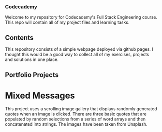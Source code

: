 ### Codecademy

Welcome to my repository for Codecademy's Full Stack Engineering course. This repo will contain all of my project files and learning tasks.

## Contents

This repository consists of a simple webpage deployed via github pages. I thought this would be a good way to collect all of my exercises, projects and solutions in one place.

## Portfolio Projects

# Mixed Messages

This project uses a scrolling image gallery that displays randomly generated quotes when an image is clicked.
There are three basic quotes that are populated by random selections from a series of word arrays and then concatenated into strings.
The images have been taken from Unsplash.